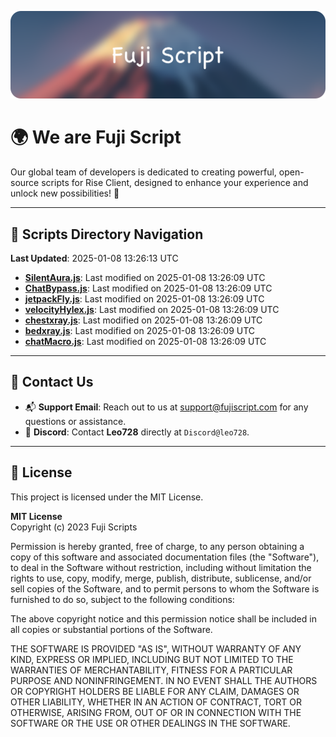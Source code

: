 ![Banner](.github/b.webp)

# 🌍 **We are Fuji Script**

Our global team of developers is dedicated to creating powerful, open-source scripts for Rise Client, designed to enhance your experience and unlock new possibilities! 🌟

---
<!-- SCRIPTS_NAVIGATION_START -->
## 📂 **Scripts Directory Navigation**

**Last Updated**: 2025-01-08 13:26:13 UTC

- **[SilentAura.js](scripts/SilentAura.js)**: Last modified on 2025-01-08 13:26:09 UTC
- **[ChatBypass.js](scripts/ChatBypass.js)**: Last modified on 2025-01-08 13:26:09 UTC
- **[jetpackFly.js](scripts/jetpackFly.js)**: Last modified on 2025-01-08 13:26:09 UTC
- **[velocityHylex.js](scripts/velocityHylex.js)**: Last modified on 2025-01-08 13:26:09 UTC
- **[chestxray.js](scripts/chestxray.js)**: Last modified on 2025-01-08 13:26:09 UTC
- **[bedxray.js](scripts/bedxray.js)**: Last modified on 2025-01-08 13:26:09 UTC
- **[chatMacro.js](scripts/chatMacro.js)**: Last modified on 2025-01-08 13:26:09 UTC

<!-- SCRIPTS_NAVIGATION_END -->

---

## 💬 **Contact Us**  
- 📬 **Support Email**: Reach out to us at [support@fujiscript.com](mailto:support@fujiscript.com) for any questions or assistance.  
- 💬 **Discord**: Contact **Leo728** directly at `Discord@leo728`.

---

## 📜 **License**

This project is licensed under the MIT License.  

**MIT License**  
Copyright (c) 2023 Fuji Scripts  

Permission is hereby granted, free of charge, to any person obtaining a copy of this software and associated documentation files (the "Software"), to deal in the Software without restriction, including without limitation the rights to use, copy, modify, merge, publish, distribute, sublicense, and/or sell copies of the Software, and to permit persons to whom the Software is furnished to do so, subject to the following conditions:  

The above copyright notice and this permission notice shall be included in all copies or substantial portions of the Software.  

THE SOFTWARE IS PROVIDED "AS IS", WITHOUT WARRANTY OF ANY KIND, EXPRESS OR IMPLIED, INCLUDING BUT NOT LIMITED TO THE WARRANTIES OF MERCHANTABILITY, FITNESS FOR A PARTICULAR PURPOSE AND NONINFRINGEMENT. IN NO EVENT SHALL THE AUTHORS OR COPYRIGHT HOLDERS BE LIABLE FOR ANY CLAIM, DAMAGES OR OTHER LIABILITY, WHETHER IN AN ACTION OF CONTRACT, TORT OR OTHERWISE, ARISING FROM, OUT OF OR IN CONNECTION WITH THE SOFTWARE OR THE USE OR OTHER DEALINGS IN THE SOFTWARE.  
